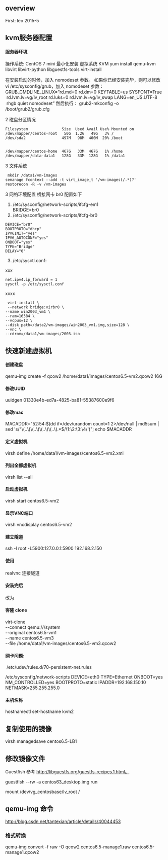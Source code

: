 ## overview

First: leo 2015-5



## kvm服务器配置

#### 服务器环境
操作系统: CentOS 7   mini 最小化安装
虚拟系统 KVM
	 yum install qemu-kvm libvirt libvirt-python libguestfs-tools virt-install


在安装启动的时候，加入 nomodeset 参数。
如果你已经安装完毕，则可以修改 vi /etc/sysconfig/grub，加入 nomodeset 参数：
GRUB_CMDLINE_LINUX=”rd.md=0 rd.dm=0 KEYTABLE=us SYSFONT=True
 rd.lvm.lv=vg/lv_root rd.luks=0 rd.lvm.lv=vg/lv_swap LANG=en_US.UTF-8
 rhgb quiet nomodeset”
然后执行：
grub2-mkconfig -o /boot/grub2/grub.cfg

2 磁盘分区情况

	Filesystem               Size  Used Avail Use% Mounted on
	/dev/mapper/centos-root   50G  1.2G   49G   3% /
	/dev/sda2                497M   98M  400M  20% /boot


	/dev/mapper/centos-home  467G   33M  467G   1% /home
	/dev/mapper/data-data1   128G   33M  128G   1% /data1


3 文件系统

	 mkdir /data1/vm-images
	semanage fcontext --add -t virt_image_t '/vm-images(/.*)?'
	restorecon -R -v /vm-images


3 网络环境配置
 桥接网卡 br0 配置如下

 1. /etc/sysconfig/network-scripts/ifcfg-em1  
BRIDGE=br0
 2.  /etc/sysconfig/network-scripts/ifcfg-br0

	DEVICE="br0"
	BOOTPROTO="dhcp"
	IPV6INIT="yes"
	IPV6_AUTOCONF="yes"
	ONBOOT="yes"
	TYPE="Bridge"
	DELAY="0"



3. /etc/sysctl.conf:

xxx

	net.ipv4.ip_forward = 1
	sysctl -p /etc/sysctl.conf


xxxx

 	 virt-install \
	 --network bridge:virbr0 \
 	--name win2003_vm1 \
	--ram=16384 \
	--vcpus=12 \
	--disk path=/data2/vm-images/win2003_vm1.img,size=128 \
	--vnc \
	--cdrom=/data1/vm-images/2003.iso





## 快速新建虚拟机

#### 创建磁盘
qemu-img create -f qcow2 /home/data1/images/centos6.5-vm2.qcow2 16G


#### 修改UUID
 uuidgen
01330e4b-ed7a-4825-ba81-55387600e9f6


#### 修改mac

MACADDR="52:54:$(dd if=/dev/urandom count=1 2>/dev/null | md5sum | sed 's/^\(..\)\(..\)\(..\)\(..\).*$/\1:\2:\3:\4/')"; echo $MACADDR


#### 定义虚拟机
virsh define /home/data1/vm-images/centos6.5-vm2.xml

#### 列出全部虚拟机
virsh list --all

#### 启动虚拟机
 virsh start centos6.5-vm2

#### 显示VNC端口
virsh vncdisplay centos6.5-vm2

#### 建立隧道
 ssh -l root -L5900:127.0.0.1:5900  192.168.2.150

#### 使用
realvnc 连接隧道

#### 安装完后
 <boot dev='cdrom'/> 改为 <boot dev='hd'/>


#### 客隆 clone

virt-clone \
--connect qemu:///system \
--original centos6.5-vm1 \
--name centos6.5-vm3 \
--file /home/data1/vm-images/centos6.5-vm3.qcow2




#### 网卡问题:

 /etc/udev/rules.d/70-persistent-net.rules

/etc/sysconfig/network-scripts
DEVICE=eth0
TYPE=Ethernet
ONBOOT=yes
NM_CONTROLLED=yes
BOOTPROTO=static
IPADDR=192.168.150.10
NETMASK=255.255.255.0

#### 主机名称

hostnamectl set-hostname kvm2


## 复制使用的镜像

virsh managedsave centos6.5-LB1

## 修改镜像文件


   Guestfish 参考  http://libguestfs.org/guestfs-recipes.1.html。

   guestfish --rw -a centos63_desktop.img
   <fs> run

   mount /dev/vg_centosbase/lv_root /


## qemu-img 命令

http://blog.csdn.net/tantexian/article/details/40044453


### 格式转换

qemu-img convert -f raw -O qcow2 centos6.5-manage1.raw centos6.5-manage1.qcow2

